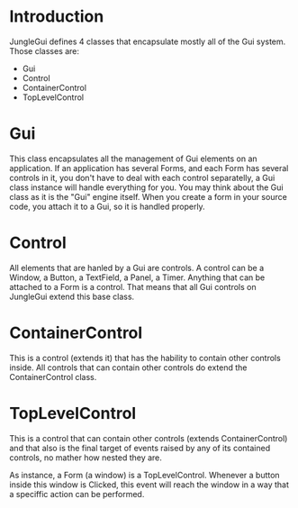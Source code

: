 # Introduction #

JungleGui defines 4 classes that encapsulate mostly all of the Gui system. Those classes are:

  * Gui
  * Control
  * ContainerControl
  * TopLevelControl

# Gui #

This class encapsulates all the management of Gui elements on an application. If an application has several Forms, and each Form has several controls in it, you don't have to deal with each control separatelly, a Gui class instance will handle everything for you. You may think about the Gui class as it is the "Gui" engine itself. When you create a form in your source code, you attach it to a Gui, so it is handled properly.

# Control #

All elements that are hanled by a Gui are controls. A control can be a Window, a Button, a TextField, a Panel, a Timer. Anything that can be attached to a Form is a control. That means that all Gui controls on JungleGui extend this base class.

# ContainerControl #

This is a control (extends it) that has the hability to contain other controls inside. All controls that can contain other controls do extend the ContainerControl class.

# TopLevelControl #

This is a control that can contain other controls (extends ContainerControl) and that also is the final target of events raised by any of its contained controls, no mather how nested they are.

As instance, a Form (a window) is a TopLevelControl. Whenever a button inside this window is Clicked, this event will reach the window in a way that a speciffic action can be performed.